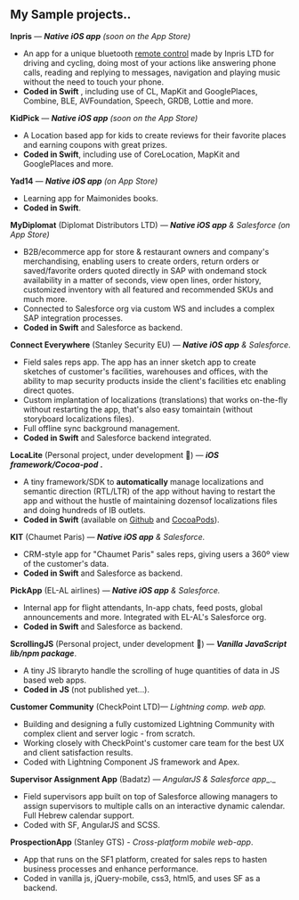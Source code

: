 
## My Sample projects.. 

**Inpris** — _**Native iOS app** (soon on the App Store)_

- An app for a unique bluetooth [remote control](https://www.inpris.co/) made by Inpris LTD for driving and cycling, doing most of your actions like answering phone calls, reading and replying to messages, navigation and playing music without the need to touch your phone. 
- **Coded in Swift** , including use of CL, MapKit and GooglePlaces, Combine, BLE, AVFoundation, Speech, GRDB, Lottie and more.

**KidPick** — _**Native iOS app** (soon on the App Store)_
- A Location based app for kids to create reviews for their favorite places and earning coupons with great prizes. 
- **Coded in Swift**, including use of CoreLocation, MapKit and GooglePlaces and more.

**Yad14** — _**Native iOS app** (on App Store)_
- Learning app for Maimonides books. 
- **Coded in Swift**.

**MyDiplomat** (Diplomat Distributors LTD) — _**Native iOS app** &amp; Salesforce (on App Store)_

- B2B/ecommerce app for store &amp; restaurant owners and company&#39;s merchandising, enabling users to create orders, return orders or saved/favorite orders quoted directly in SAP with ondemand stock availability in a matter of seconds, view open lines, order history, customized inventory with all featured and recommended SKUs and much more.
- Connected to Salesforce org via custom WS and includes a complex SAP integration processes.
- **Coded in Swift** and Salesforce as backend.

**Connect Everywhere** (Stanley Security EU) — _**Native iOS app**_ _&amp; Salesforce_.

- Field sales reps app. The app has an inner sketch app to create sketches of customer&#39;s facilities, warehouses and offices, with the ability to map security products inside the client&#39;s facilities etc enabling direct quotes.
- Custom implantation of localizations (translations) that works on-the-fly without restarting the app, that&#39;s also easy tomaintain (without storyboard localizations files).
- Full offline sync background management.
- **Coded in Swift** and Salesforce backend integrated.

**LocaLite** (Personal project, under development 🚧) — _**iOS** **framework/Cocoa-pod** **.**_

- A tiny framework/SDK to **automatically** manage localizations and semantic direction (RTL/LTR) of the app without having to restart the app and without the hustle of maintaining dozensof localizations files and doing hundreds of IB outlets.
- **Coded in Swift** (available on [Github](https://github.com/yoni-g/LocaLite) and [CocoaPods](https://cocoapods.org/pods/LocaLite)).

**KIT** (Chaumet Paris) — _**Native iOS app** &amp; Salesforce._

- CRM-style app for &quot;Chaumet Paris&quot; sales reps, giving users a 360º view of the customer&#39;s data.
- **Coded in Swift** and Salesforce as backend.

**PickApp** (EL-AL airlines) — _**Native iOS app** &amp; Salesforce._

- Internal app for flight attendants, In-app chats, feed posts, global announcements and more.
Integrated with EL-AL&#39;s Salesforce org.
- **Coded in Swift** and Salesforce as backend.

**ScrollingJS** (Personal project, under development 🚧) — _**Vanilla** **JavaScript lib/npm package**_.

- A tiny JS libraryto handle the scrolling of huge quantities of data in JS based web apps.
- **Coded in**  **JS** (not published yet…).

**Customer Community** (CheckPoint LTD)— _Lightning comp. web app._

- Building and designing a fully customized Lightning Community with complex client and server logic - from scratch.
 - Working closely with CheckPoint&#39;s customer care team for the best UX and client satisfaction results. 
 - Coded with Lightning Component JS framework and Apex.

**Supervisor Assignment App** (Badatz) — _AngularJS &amp; Salesforce app__._

- Field supervisors app built on top of Salesforce allowing managers to assign supervisors to multiple calls on an interactive dynamic calendar. Full Hebrew calendar support. 
- Coded with SF, AngularJS and SCSS.

**ProspectionApp** (Stanley GTS) - _Cross-platform mobile web-app_.

- App that runs on the SF1 platform, created for sales reps to hasten business processes and enhance performance.
-  Coded in vanilla js, jQuery-mobile, css3, html5, and uses SF as a backend.
